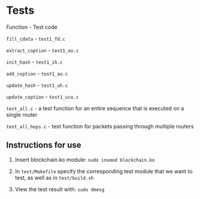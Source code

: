 # Tests
Function - Test code  

`fill_cdata` - `test1_fd.c`  

`extract_coption` - `test1_eo.c`  

`init_hash` - `test1_ih.c`  

`add_coption` -  `test1_ao.c`

`update_hash` - `test1_uh.c`

`update_coption` - `test1_uco.c`

 `test_all.c` - a test function for an entire sequence that is executed on a single router

`test_all_hops.c` - test function for packets passing through multiple routers

## Instructions for use
1. Insert blockchain.ko module: `sudo insmod blockchain.ko`  

2. In `test/Makefile` specify the corresponding test module that we want to test, as well as in `test/build.sh`  

3. View the test result with: `sudo dmesg`
